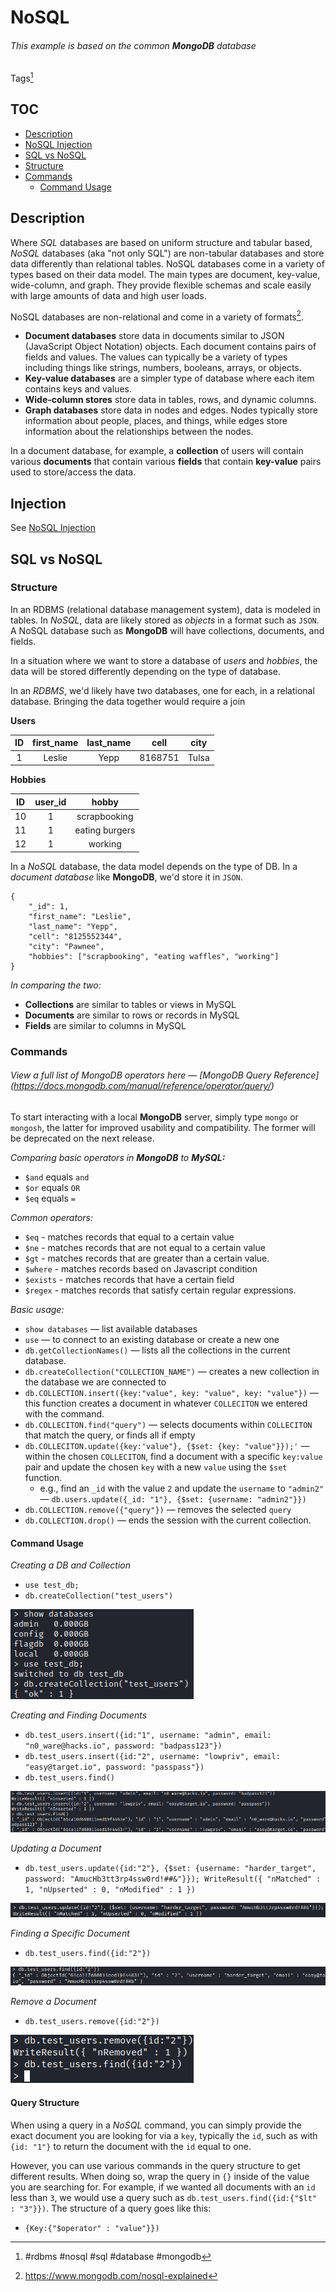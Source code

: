 # NoSQL 
###### *This example is based on the common **MongoDB** database*
Tags[^2] 

## TOC
- [Description](#Description)
- [NoSQL Injection](../vulnerabilities/nosql_injection.md)
- [SQL vs NoSQL](#SQL%20vs%20NoSQL)
- [Structure](#Structure)
- [Commands](#Commands)
	- [Command Usage](#Command%20Usage)

[^2]: #rdbms #nosql #sql #database #mongodb 

## Description
Where *SQL* databases are based on uniform structure and tabular based, *NoSQL* databases (aka "not only SQL") are non-tabular databases and store data differently than relational tables. NoSQL databases come in a variety of types based on their data model. The main types are document, key-value, wide-column, and graph. They provide flexible schemas and scale easily with large amounts of data and high user loads.

NoSQL databases are non-relational and come in a variety of formats[^1].

[^1]: https://www.mongodb.com/nosql-explained

-   **Document databases** store data in documents similar to JSON (JavaScript Object Notation) objects. Each document contains pairs of fields and values. The values can typically be a variety of types including things like strings, numbers, booleans, arrays, or objects.
-   **Key-value databases** are a simpler type of database where each item contains keys and values.
-   **Wide-column stores** store data in tables, rows, and dynamic columns.
-   **Graph databases** store data in nodes and edges. Nodes typically store information about people, places, and things, while edges store information about the relationships between the nodes.

In a document database, for example, a **collection** of users will contain various **documents** that contain various **fields** that contain **key-value** pairs used to store/access the data. 

## Injection
See [NoSQL Injection](../vulnerabilities/nosql_injection.md)

## SQL vs NoSQL

### Structure
In an RDBMS (relational database management system), data is modeled in tables. In *NoSQL*, data are likely stored as *objects* in a format such as `JSON`. A NoSQL database such as **MongoDB** will have collections, documents, and fields. 

In a situation where we want to store a database of *users* and *hobbies*,  the data will be stored differently depending on the type of database. 

In an *RDBMS*, we'd likely have two databases, one for each, in a relational database. Bringing the data together would require a join

**Users**

| ID | first_name | last_name | cell | city |
| :-: |  :-: |  :-: |  :-: |  :-: |
| 1 | Leslie | Yepp | 8168751 | Tulsa | 

**Hobbies**

| ID | user_id | hobby | 
| :-: | :-: | :-: | 
| 10 | 1 | scrapbooking | 
| 11 | 1 | eating burgers |
| 12 | 1 | working |

In a *NoSQL* database, the data model depends on the type of DB. In a *document database* like **MongoDB**, we'd store it in `JSON`. 

```
{ 
	"_id": 1, 
	"first_name": "Leslie", 
	"last_name": "Yepp", 
	"cell": "8125552344", 
	"city": "Pawnee", 
	"hobbies": ["scrapbooking", "eating waffles", "working"] 
}
```

*In comparing the two:*
- **Collections** are similar to tables or views in MySQL
- **Documents** are similar to rows or records in MySQL
- **Fields** are similar to columns in MySQL

### Commands
###### View a full list of MongoDB operators here &mdash; [MongoDB Query Reference] (https://docs.mongodb.com/manual/reference/operator/query/)
To start interacting with a local **MongoDB** server, simply type `mongo` or `mongosh`, the latter for improved usability and compatibility. The former will be deprecated on the next release. 

*Comparing basic operators in **MongoDB** to **MySQL:***
- `$and` equals `and`
- `$or` equals `OR`
- `$eq` equals `=`

*Common operators:*
- `$eq` - matches records that equal to a certain value
- `$ne` - matches records that are not equal to a certain value
- `$gt` - matches records that are greater than a certain value.
- `$where` - matches records based on Javascript condition
- `$exists` - matches records that have a certain field
- `$regex` - matches records that satisfy certain regular expressions.


*Basic usage:*
- `show databases` &mdash; list available databases
- `use` &mdash; to connect to an existing database or create a new one
- `db.getCollectionNames()` &mdash; lists all the collections in the current database. 
- `db.createCollection("COLLECTION_NAME")` &mdash; creates a new collection in the database we are connected to 
- `db.COLLECTION.insert({key:"value", key: "value", key: "value"})` &mdash; this function creates a document in whatever `COLLECITON` we entered with the command. 
- `db.COLLECITON.find("query")` &mdash; selects documents within `COLLECITON` that match the query, or finds all if empty
- `db.COLLECITON.update({key:'value"}, {$set: {key: "value"}});'` &mdash; within the chosen `COLLECITON`, find a document with a specific `key:value` pair and update the chosen `key` with a new `value` using the `$set` function. 
	- e.g., find an `_id` with the value `2` and update the `username` to `"admin2"` &mdash; `db.users.update({_id: "1"}, {$set: {username: "admin2"}})`
- `db.COLLECTION.remove({"query"})` &mdash; removes the selected `query`
- `db.COLLECTION.drop()` &mdash; ends the session with the current collection.

#### Command Usage
*Creating a DB and Collection*
- `use test_db;`
- `db.createCollection("test_users")`

![Creating DB and Collection](concepts_photos/NoSQL-Creating-DB-and-Collection.png)

*Creating and Finding Documents*
- `db.test_users.insert({id:"1", username: "admin", email: "n0_ware@hacks.io", password: "badpass123"})`
- `db.test_users.insert({id:"2", username: "lowpriv", email: "easy@target.io", password: "passpass"})`
- `db.test_users.find()`

![Creating and Finding Documents](concepts_photos/NoSQL-Creating-and-Finding-Documents.png)

*Updating a Document*
- `db.test_users.update({id:"2"}, {$set: {username: "harder_target", password: "AmucHb3tt3rp4ssw0rd!##&"}});
WriteResult({ "nMatched" : 1, "nUpserted" : 0, "nModified" : 1 })`

![Updating a Document](concepts_photos/NoSQL-Update-a-Document.png)


*Finding a Specific Document*
- `db.test_users.find({id:"2"})`

![Finding a Specific Document](concepts_photos/NoSQL-Finding-A-Specific-Document.png)

*Remove a Document*
- `db.test_users.remove({id:"2"})`

![Remove a Document](concepts_photos/NoSQL-Remove-a-Document.png)


#### Query Structure

When using a query in a *NoSQL* command, you can simply provide the exact document you are looking for via a `key`, typically the `id`, such as with `{id: "1"}` to return the document with the `id` equal to one. 

However, you can use various commands in the query structure to get different results. When doing so, wrap the query in `{}` inside of the value you are searching for. For example, if we wanted all documents with an `id` less than `3`, we would use a query such as `db.test_users.find({id:{"$lt" : "3"}})`. The structure of a query goes like this:
- `{Key:{"$operator" : "value"}})`
